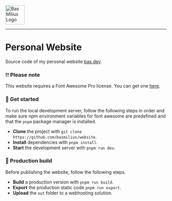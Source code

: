 <a href="https://bas.dev" target="_blank" rel="noopener">
	<img src="https://bmcdn.nl/assets/branding/logo.svg" alt="Bas Milius Logo" height="60" width="60" />
</a>

---

# Personal Website
Source code of my personal website [bas.dev](https://bas.dev).

### ‼️ Please note
This website requires a Font Awesome Pro license. You can get one [here](https://fontawesome.com/).

### 🎲 Get started
To run the local development server, follow the following steps in order and
make sure npm environment variables for font awesome are predefined and that
the `pnpm` package manager is installed.
- **Clone** the project with `git clone https://github.com/basmilius/website`.
- **Install** dependencies with `pnpm install`.
- **Start** the development server with `pnpm run dev`.

### 🚀 Production build
Before publishing the website, follow the following steps.
- **Build** a production version with `pnpm run build`.
- **Export** the production static code `pnpm run export`.
- **Upload** the `out` folder to a webhosting solution.
